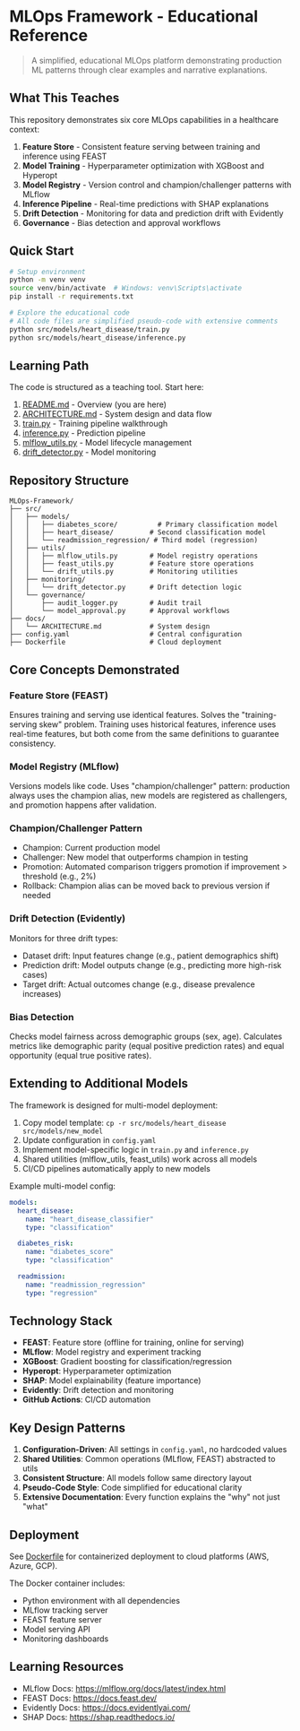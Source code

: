 # MLOps Framework - Educational Reference

> A simplified, educational MLOps platform demonstrating production ML patterns through clear examples and narrative explanations.

## What This Teaches

This repository demonstrates six core MLOps capabilities in a healthcare context:

1. **Feature Store** - Consistent feature serving between training and inference using FEAST
2. **Model Training** - Hyperparameter optimization with XGBoost and Hyperopt
3. **Model Registry** - Version control and champion/challenger patterns with MLflow
4. **Inference Pipeline** - Real-time predictions with SHAP explanations
5. **Drift Detection** - Monitoring for data and prediction drift with Evidently
6. **Governance** - Bias detection and approval workflows

## Quick Start

```bash
# Setup environment
python -m venv venv
source venv/bin/activate  # Windows: venv\Scripts\activate
pip install -r requirements.txt

# Explore the educational code
# All code files are simplified pseudo-code with extensive comments
python src/models/heart_disease/train.py
python src/models/heart_disease/inference.py
```

## Learning Path

The code is structured as a teaching tool. Start here:

1. [README.md](README.md) - Overview (you are here)
2. [ARCHITECTURE.md](docs/ARCHITECTURE.md) - System design and data flow
3. [train.py](src/models/heart_disease/train.py) - Training pipeline walkthrough
4. [inference.py](src/models/heart_disease/inference.py) - Prediction pipeline
5. [mlflow_utils.py](src/utils/mlflow_utils.py) - Model lifecycle management
6. [drift_detector.py](src/monitoring/drift_detector.py) - Model monitoring

## Repository Structure

```
MLOps-Framework/
├── src/
│   ├── models/
│   │   ├── diabetes_score/          # Primary classification model
│   │   ├── heart_disease/         # Second classification model
│   │   └── readmission_regression/ # Third model (regression)
│   ├── utils/
│   │   ├── mlflow_utils.py        # Model registry operations
│   │   ├── feast_utils.py         # Feature store operations
│   │   └── drift_utils.py         # Monitoring utilities
│   ├── monitoring/
│   │   └── drift_detector.py      # Drift detection logic
│   └── governance/
│       ├── audit_logger.py        # Audit trail
│       └── model_approval.py      # Approval workflows
├── docs/
│   └── ARCHITECTURE.md            # System design
├── config.yaml                    # Central configuration
├── Dockerfile                     # Cloud deployment
```

## Core Concepts Demonstrated

### Feature Store (FEAST)
Ensures training and serving use identical features. Solves the "training-serving skew" problem.
Training uses historical features, inference uses real-time features, but both come from the same
definitions to guarantee consistency.

### Model Registry (MLflow)
Versions models like code. Uses "champion/challenger" pattern: production always uses the champion
alias, new models are registered as challengers, and promotion happens after validation.

### Champion/Challenger Pattern
- Champion: Current production model
- Challenger: New model that outperforms champion in testing
- Promotion: Automated comparison triggers promotion if improvement > threshold (e.g., 2%)
- Rollback: Champion alias can be moved back to previous version if needed

### Drift Detection (Evidently)
Monitors for three drift types:
- Dataset drift: Input features change (e.g., patient demographics shift)
- Prediction drift: Model outputs change (e.g., predicting more high-risk cases)
- Target drift: Actual outcomes change (e.g., disease prevalence increases)

### Bias Detection
Checks model fairness across demographic groups (sex, age). Calculates metrics like demographic
parity (equal positive prediction rates) and equal opportunity (equal true positive rates).

## Extending to Additional Models

The framework is designed for multi-model deployment:

1. Copy model template: `cp -r src/models/heart_disease src/models/new_model`
2. Update configuration in `config.yaml`
3. Implement model-specific logic in `train.py` and `inference.py`
4. Shared utilities (mlflow_utils, feast_utils) work across all models
5. CI/CD pipelines automatically apply to new models

Example multi-model config:

```yaml
models:
  heart_disease:
    name: "heart_disease_classifier"
    type: "classification"

  diabetes_risk:
    name: "diabetes_score"
    type: "classification"

  readmission:
    name: "readmission_regression"
    type: "regression"
```

## Technology Stack

- **FEAST**: Feature store (offline for training, online for serving)
- **MLflow**: Model registry and experiment tracking
- **XGBoost**: Gradient boosting for classification/regression
- **Hyperopt**: Hyperparameter optimization
- **SHAP**: Model explainability (feature importance)
- **Evidently**: Drift detection and monitoring
- **GitHub Actions**: CI/CD automation

## Key Design Patterns

1. **Configuration-Driven**: All settings in `config.yaml`, no hardcoded values
2. **Shared Utilities**: Common operations (MLflow, FEAST) abstracted to utils
3. **Consistent Structure**: All models follow same directory layout
4. **Pseudo-Code Style**: Code simplified for educational clarity
5. **Extensive Documentation**: Every function explains the "why" not just "what"

## Deployment

See [Dockerfile](Dockerfile) for containerized deployment to cloud platforms (AWS, Azure, GCP).

The Docker container includes:
- Python environment with all dependencies
- MLflow tracking server
- FEAST feature server
- Model serving API
- Monitoring dashboards

## Learning Resources

- MLflow Docs: https://mlflow.org/docs/latest/index.html
- FEAST Docs: https://docs.feast.dev/
- Evidently Docs: https://docs.evidentlyai.com/
- SHAP Docs: https://shap.readthedocs.io/


